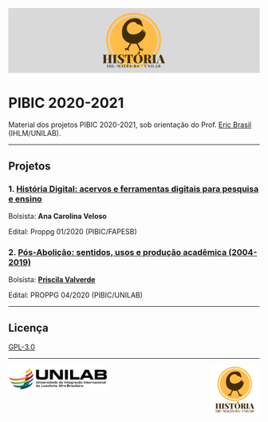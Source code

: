 ![banner](imgs/banner_hist.png)

# PIBIC 2020-2021

Material dos projetos PIBIC 2020-2021, sob orientação do Prof. [Eric Brasil](ericbrasiln.github.io) (IHLM/UNILAB).

---

## Projetos

### 1. [História Digital: acervos e ferramentas digitais para pesquisa e ensino](https://github.com/ericbrasiln/pibic_2020-2021/tree/main/EDITAL_FAPESB)

Bolsista: **Ana Carolina Veloso**

Edital: Proppg 01/2020 (PIBIC/FAPESB)

### 2. [Pós-Abolição: sentidos, usos  e produção acadêmica (2004-2019)](https://github.com/ericbrasiln/pibic_2020-2021/tree/main/EDITAL_UNILAB)

Bolsista: [**Priscila Valverde**](https://github.com/priscilavalverdes)

Edital: PROPPG 04/2020 (PIBIC/UNILAB)

---

## Licença

[GPL-3.0](https://github.com/ericbrasiln/pibic_2020-2021/blob/main/LICENSE)

---
<img src="imgs/logo_hist.png" alt="Logo História" style="width:100px" align="right">

<img src="imgs/logo_unilab.png" alt="Logo UNILAB" style="width:200px" align="rigth">